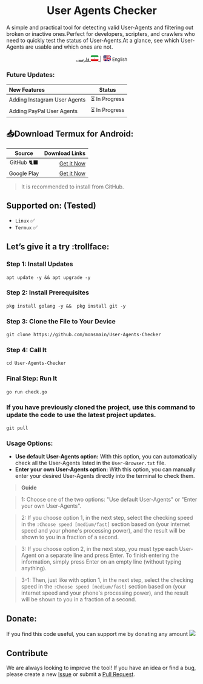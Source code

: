 <div align="center"> <h1>User Agents Checker</h1>
</div>
A simple and practical tool for detecting valid User-Agents and filtering out broken or inactive ones.Perfect for developers, scripters, and crawlers who need to quickly test the status of User-Agents.At a glance, see which User-Agents are usable and which ones are not.
<div align="center">
    <p>
        <a href="README-FA.md">
            <small>فارسی</small>
            <img src='https://github.com/monsmain/ighack/blob/main/images/Flag-iran.png' alt='persian' style='width: 20px;height: 15px;border-radius: 3px;' />
        </a>
        | 
       <img src='https://github.com/monsmain/ighack/blob/main/images/flag-en.png' alt='English' style='width: 20px;height: 15px;border-radius: 3px;' />
        <small>English</small>
    </p>
</div>

### Future Updates:
| New Features | Status |
|:---|:---:|
| Adding Instagram User Agents | ⏳ In Progress |
| Adding PayPal User Agents | ⏳ In Progress |

## 📥Download Termux for Android:
| Source | Download Links
|:--------:| -------------:|
| GitHub 🐈‍⬛|[Get it Now](https://github.com/termux/termux-app/releases)|
| Google Play|[Get it Now](https://play.google.com/store/apps/details?id=com.termux)|                 
> It is recommended to install from GitHub.

## Supported on: (Tested)
- `Linux` ✅
- `Termux` ✅
## Let’s give it a try :trollface:
### Step 1: Install Updates
```
apt update -y && apt upgrade -y
```
### Step 2: Install Prerequisites
```
pkg install golang -y &&  pkg install git -y
```
### Step 3: Clone the File to Your Device
```
git clone https://github.com/monsmain/User-Agents-Checker
```
### Step 4: Call It
```
cd User-Agents-Checker
```
### Final Step: Run It
```
go run check.go
```
### If you have previously cloned the project, use this command to update the code to use the latest project updates.
```
git pull
```
### Usage Options:
- **Use default User-Agents option:** With this option, you can automatically check all the User-Agents listed in the `User-Browser.txt` file.
- **Enter your own User-Agents option:** With this option, you can manually enter your desired User-Agents directly into the terminal to check them.

> **Guide**

> 1: Choose one of the two options: "Use default User-Agents" or "Enter your own User-Agents".

> 2: If you choose option 1, in the next step, select the checking speed in the `:Choose speed [medium/fast]` section based on (your internet speed and your phone's processing power), and the result will be shown to you in a fraction of a second.

> 3: If you choose option 2, in the next step, you must type each User-Agent on a separate line and press Enter. To finish entering the information, simply press Enter on an empty line (without typing anything).

> 3-1: Then, just like with option 1, in the next step, select the checking speed in the `:Choose speed [medium/fast]` section based on (your internet speed and your phone's processing power), and the result will be shown to you in a fraction of a second.

## Donate:
If you find this code useful, you can support me by donating any amount <a href="https://monsmain.github.io/index.html#timeline03-1l"><img src="https://img.shields.io/badge/Donate-E5322D?style=for-the-badge&logo=ilovepdf&logoColor=white" /></a>
## Contribute
We are always looking to improve the tool! If you have an idea or find a bug, please create a new [Issue](https://github.com/monsmain/User-Agents-Checker/issues) or submit a [Pull Request](https://github.com/monsmain/User-Agents-Checker/pulls).











